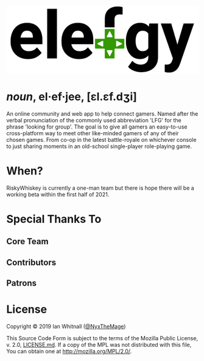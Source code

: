 ![elefgy logo](assets/elefgy_logo.png)

# *noun*, el·ef·jee, [ɛl.ɛf.dʒi]

An online community and web app to help connect gamers. Named after the verbal
pronunciation of the commonly used abbreviation 'LFG' for the phrase 'looking
for group'. The goal is to give all gamers an easy-to-use cross-platform way to
meet other like-minded gamers of any of their chosen games. From co-op in the
latest battle-royale on whichever console to just sharing moments in an
old-school single-player role-playing game.

# When?

RiskyWhiskey is currently a one-man team but there is hope there will be a
working beta within the first half of 2021.

# Special Thanks To

## Core Team

## Contributors

## Patrons

# License

Copyright &copy; 2019 Ian Whitnall ([@NyxTheMage](https://github.com/NyxTheMage))

This Source Code Form is subject to the terms of the Mozilla Public License,
v. 2.0, [LICENSE.md](LICENSE.md). If a copy of the MPL was not distributed
with this file, You can obtain one at http://mozilla.org/MPL/2.0/.
